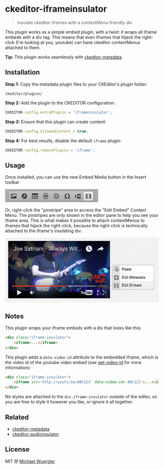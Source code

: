 # ckeditor-iframeinsulator

> Insulate ckeditor iframes with a contextMenu-friendly div

This plugin works as a simple embed plugin, with a twist: it wraps all iframe embeds with a div tag. This means that even
iframes that hijack the right-click (I'm looking at you, youtube) can have ckeditor contextMenus attached to them. 

**Tip:** This plugin works seamlessly with [ckeditor-metadata](https://github.com/radiovisual/ckeditor-metadata).

## Installation

**Step 1:** Copy the metadata plugin files to your CKEditor's plugin folder:
```
ckeditor/plugins/
```

**Step 2:** Add the plugin to the CKEDITOR configuration:
```js
CKEDITOR.config.extraPlugins = 'iframeinsulator';
```

**Step 3:** Ensure that this plugin can create content:
```js
CKEDITOR.config.allowedContent = true;
```

**Step 4:** For best results, disable the default `iframe` plugin:
```js
CKEDITOR.config.removePlugins = 'iframe';
```

## Usage

Once installed, you can use the new Embed Media button in the Insert toolbar

![toolbar screenshot](media/screenshot-toolbar.png)

Or, right-click the "pinstripe" area to access the "Edit Embed" Context Menu. The pinstripes are only shown in the editor 
pane to help you see your iframe area. This is what makes it possible to attach contextMenus to iframes that hijack the right-click,
because the right-click is technically attached to the iframe's insulating div. 

![screenshot](media/screenshot-context.png)

## Notes

This plugin wraps your iframe embeds with a div that looks like this:

```html
<div class="iframe-insulator">
    <iframe>...</iframe>
</div>
```

This plugin adds a `data-video-id` attribute to the embedded iframe, which is the video id of the youtube video embed (see [get-video-id](https://github.com/radiovisual/get-video-id) for more information):

```html
<div class="iframe-insulator">
    <iframe src='http://youtu.be/ABC123' data-video-id='ABC123'>...</iframe>
</div>
```

No styles are attached to the `div.iframe-insulator` outside of the editor, so you are free to style it however you like,
or ignore it all together. 

## Related 

- [ckeditor-metadata](https://github.com/radiovisual/ckeditor-metadata)
- [ckeditor-audioinsulator](https://github.com/radiovisual/ckeditor-audioinsulator)

## License

MIT @ [Michael Wuergler](http://numetriclabs.com)
